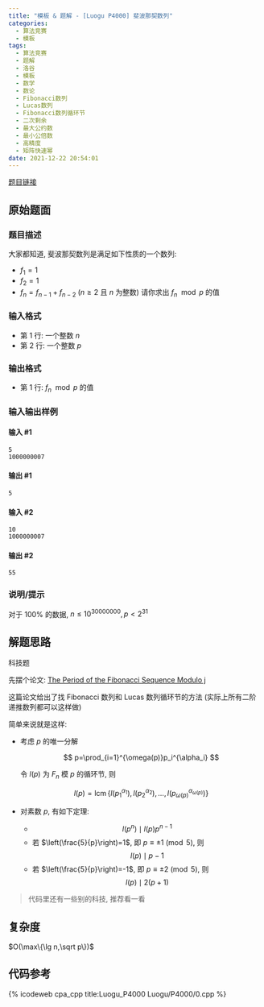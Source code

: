 ```yaml
---
title: "模板 & 题解 - [Luogu P4000] 斐波那契数列"
categories:
  - 算法竞赛
  - 模板
tags:
  - 算法竞赛
  - 题解
  - 洛谷
  - 模板
  - 数学
  - 数论
  - Fibonacci数列
  - Lucas数列
  - Fibonacci数列循环节
  - 二次剩余
  - 最大公约数
  - 最小公倍数
  - 高精度
  - 矩阵快速幂
date: 2021-12-22 20:54:01
---
```


[题目链接](https://www.luogu.com.cn/problem/P4000)

<!-- more -->

## 原始题面

### 题目描述

大家都知道, 斐波那契数列是满足如下性质的一个数列:

- $f_1 = 1$
- $f_2 = 1$
- $f_n = f_{n-1} + f_{n-2}$ ($n \geq 2$ 且 $n$ 为整数)
  请你求出 $f_n \mod p$ 的值

### 输入格式

- 第 1 行: 一个整数 $n$
- 第 2 行: 一个整数 $p$

### 输出格式

- 第 1 行: $f_n \mod p$ 的值

### 输入输出样例

#### 输入 #1

```input1
5
1000000007
```

#### 输出 #1

```output1
5
```

#### 输入 #2

```input2
10
1000000007
```

#### 输出 #2

```output2
55
```

### 说明/提示

对于 $100\%$ 的数据, $n \leq 10^{30000000}, p<2^{31}$

## 解题思路

科技题

先摆个论文: [The Period of the Fibonacci Sequence Modulo j](https://gradprogram.math.arizona.edu/~ura-reports/071/Campbell.Charles/Final.pdf)

这篇论文给出了找 Fibonacci 数列和 Lucas 数列循环节的方法 (实际上所有二阶递推数列都可以这样做)

简单来说就是这样:

- 考虑 $p$ 的唯一分解

  $$
  p=\prod_{i=1}^{\omega(p)}p_i^{\alpha_i}
  $$

  令 $l(p)$ 为 $F_n$ 模 $p$ 的循环节, 则

  $$
  l(p)=\operatorname{lcm}\{l(p_1^{\alpha_1}),l(p_2^{\alpha_2}),...,l(p_{\omega(p)}^{\alpha_{\omega(p)}})\}
  $$

- 对素数 $p$, 有如下定理:
  - $$
    l(p^n)\mid l(p)p^{n-1}
    $$
  - 若 $\left(\frac{5}{p}\right)=1$, 即 $p\equiv\pm 1\pmod{5}$, 则
    $$
    l(p)\mid p-1
    $$
  - 若 $\left(\frac{5}{p}\right)=-1$, 即 $p\equiv\pm 2\pmod{5}$, 则
    $$
    l(p)\mid 2(p+1)
    $$

> 代码里还有一些别的科技, 推荐看一看

## 复杂度

$O(\max\{\lg n,\sqrt p\})$

## 代码参考

{% icodeweb cpa_cpp title:Luogu_P4000 Luogu/P4000/0.cpp %}
